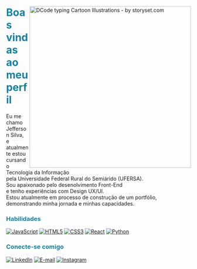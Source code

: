 <img align="right" alt="DCode typing Cartoon Illustrations - by storyset.com" height="440" src="https://github.com/jefesilva1/jefesilva1/assets/146891396/3ff2a50f-d6fe-4a69-80aa-f7d7f0b39fed">

<span style="color: #1282A2;">

# Boas vindas ao meu perfil

</span>

Eu me chamo Jefferson Silva,<br> e atualmente estou cursando Tecnologia da Informação<br> pela Universidade Federal Rural do Semiárido (UFERSA).<br>
Sou apaixonado pelo desenolvimento Front-End<br> e tenho experiências com Design UX/UI.<br> Estou atualmente em processo de construção de um portfólio,<br> demonstrando minha jornada e minhas capacidades.

<h3 align="left" style="color: #1282A2;">Habilidades</h3>

[![JavaScript](https://img.shields.io/badge/JavaScript-000?style=for-the-badge&logo=javascript&logoColor=1282A2)](https://www.javascript.com/)
[![HTML5](https://img.shields.io/badge/HTML5-000?style=for-the-badge&logo=html5&logoColor=1282A2)](https://developer.mozilla.org/en-US/docs/Web/HTML)
[![CSS3](https://img.shields.io/badge/CSS3-000?style=for-the-badge&logo=css3&logoColor=1282A2&color=000)](https://developer.mozilla.org/en-US/docs/Web/CSS)
[![React](https://img.shields.io/badge/React-000?style=for-the-badge&logo=react&logoColor=1282A2)](https://reactjs.org/)
[![Python](https://img.shields.io/badge/Python-000?style=for-the-badge&logo=python&logoColor=1282A2)](https://www.python.org/)

<h3 align="left" style="color: #1282A2;">Conecte-se comigo</h3>

[![LinkedIn](https://img.shields.io/badge/-LinkedIn-000?style=for-the-badge&logo=linkedin&logoColor=1282A2&color:FFF)](https://www.linkedin.com/in/jefesilva/)
[![E-mail](https://img.shields.io/badge/-Email-000?style=for-the-badge&logo=microsoft-outlook&logoColor=1282A2&color:FFF)](mailto:contato.jefesilva@outlook.com)
[![Instagram](https://img.shields.io/badge/-Instagram-000?style=for-the-badge&logo=instagram&logoColor=1282A2&color:FFF)](https://www.instagram.com/jefews/)


